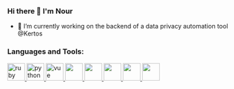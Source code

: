 ### Hi there 👋 I'm Nour

<!--
**nour-bouzid/nour-bouzid** is a ✨ _special_ ✨ repository because its `README.md` (this file) appears on your GitHub profile.

Here are some ideas to get you started:

- 🔭 I’m currently working on ...
- 🌱 I’m currently learning ...
- 👯 I’m looking to collaborate on ...
- 🤔 I’m looking for help with ...
- 💬 Ask me about ...
- 📫 How to reach me: ...
- 😄 Pronouns: ...
- ⚡ Fun fact: ...
-->

- 🔭 I’m currently working on the backend of a data privacy automation tool @Kertos

<h3 align="left">Languages and Tools:</h3>

<p align="left"> <a href="#" target="_blank" rel="noreferrer"> <img src="https://github.com/yurijserrano/Github-Profile-Readme-Logos/blob/master/programming%20languages/ruby.svg" alt="ruby" width="40" height="40"/> </a> <a href="#" target="_blank" rel="noreferrer"> <img src="https://github.com/yurijserrano/Github-Profile-Readme-Logos/blob/master/programming%20languages/python.svg" alt="python" width="40" height="40"/> </a> <a href="#" target="_blank" rel="noreferrer"> <img src="https://github.com/yurijserrano/Github-Profile-Readme-Logos/blob/master/frameworks/vuejs.svg" alt="vue" width="40" height="40"/> </a> <a href="#" target="_blank" rel="noreferrer"> <img src="https://github.com/yurijserrano/Github-Profile-Readme-Logos/blob/master/frameworks/django.svg" alt="" width="40" height="40"/> </a>
<a href="#" target="_blank" rel="noreferrer"> <img src="https://github.com/yurijserrano/Github-Profile-Readme-Logos/blob/master/cloud/docker.svg" alt="" width="40" height="40"/> </a>
<a href="#" target="_blank" rel="noreferrer"> <img src="https://github.com/yurijserrano/Github-Profile-Readme-Logos/blob/master/cloud/amazon.svg" alt="" width="40" height="40"/> </a>
<a href="#" target="_blank" rel="noreferrer"> <img src="https://github.com/yurijserrano/Github-Profile-Readme-Logos/blob/master/frameworks/rails.svg" alt="" width="40" height="40"/</a>
 <a href="#" target="_blank" rel="noreferrer"> <img src="https://github.com/yurijserrano/Github-Profile-Readme-Logos/blob/master/frameworks/react.svg" alt="" width="40" height="40"/</a>
</p>

